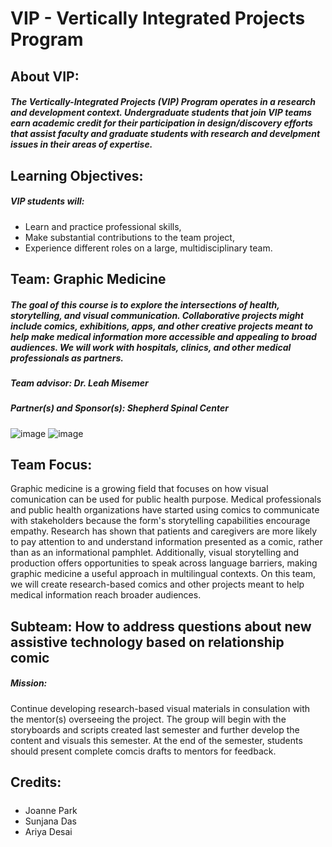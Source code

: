 # VIP - Vertically Integrated Projects Program
## About VIP:
##### The Vertically-Integrated Projects (VIP) Program operates in a research and development context. Undergraduate students that join VIP teams earn academic credit for their participation in design/discovery efforts that assist faculty and graduate students with research and develpment issues in their areas of expertise.
## Learning Objectives:
##### VIP students will: 
- Learn and practice professional skills,
- Make substantial contributions to the team project,
- Experience different roles on a large, multidisciplinary team.
## Team: Graphic Medicine
##### The goal of this course is to explore the intersections of health, storytelling, and visual communication. Collaborative projects might include comics, exhibitions, apps, and other creative projects meant to help make medical information more accessible and appealing to broad audiences. We will work with hospitals, clinics, and other medical professionals as partners.
##### Team advisor: Dr. Leah Misemer
##### Partner(s) and Sponsor(s): Shepherd Spinal Center
![image](https://github.com/user-attachments/assets/b91728e5-6e67-4cbd-b547-98c7e0cb8d1a)
![image](https://github.com/user-attachments/assets/783cb1ed-183f-4d6a-81a4-f7cbaa401a85)
## Team Focus:
Graphic medicine is a growing field that focuses on how visual comunication can be used for public health purpose. Medical professionals and public health organizations have started using comics to communicate with stakeholders because the form's storytelling capabilities encourage empathy. Research has shown that patients and caregivers are more likely to pay attention to and understand information presented as a comic, rather than as an informational pamphlet. Additionally, visual storytelling and production offers opportunities to speak across language barriers, making graphic medicine a useful approach in multilingual  contexts. On this team, we will create research-based comics and other projects meant to help medical information reach broader audiences.
## Subteam: How to address questions about new assistive technology based on relationship comic
##### Mission:
Continue developing research-based visual materials in consulation with the mentor(s) overseeing the project. The group will begin with the storyboards and scripts created last semester and further develop the content and visuals this semester. At the end of the semester, students should present complete comcis drafts to mentors for feedback.
## Credits:
#####
- Joanne Park
- Sunjana Das
- Ariya Desai
